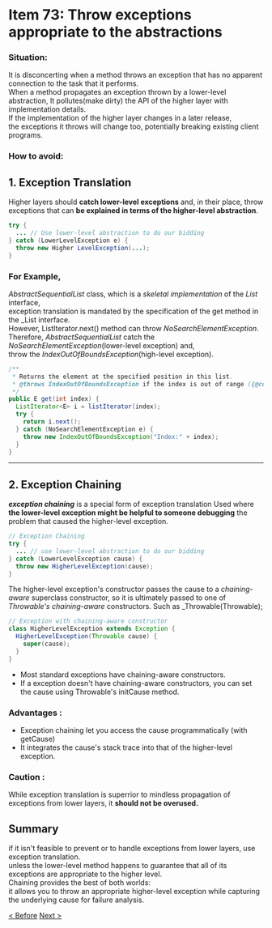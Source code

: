 # Item 73: Throw exceptions appropriate to the abstractions

### Situation:
It is disconcerting when a method throws an exception that has no apparent connection to the task that it performs.  
When a method propagates an exception thrown by a lower-level abstraction, It pollutes(make dirty) the API of the higher layer with implementation details.  
If the implementation of the higher layer changes in a later release,  
the exceptions it throws will change too, potentially breaking existing client programs.  

### How to avoid:

## 1. Exception Translation
Higher layers should **catch lower-level exceptions** and,
in their place,
throw exceptions that can **be explained in terms of the higher-level abstraction**.
``` java
try {
  ... // Use lower-level abstraction to do our bidding
} catch (LowerLevelException e) {
  throw new Higher LevelException(...);
}
```

### For Example,
_AbstractSequentialList_ class, which is a _skeletal implementation_ of the _List_ interface,  
exception translation is mandated by the specification of the get method in the _List<E> interface.  
However, ListIterator.next() method can throw _NoSearchElementException_.  
Therefore, _AbstractSequentialList_ catch the _NoSearchElementException_(lower-level exception) and,  
throw the _IndexOutOfBoundsException_(high-level exception).

``` java
/**
 * Returns the element at the specified position in this list.
 * @throws IndexOutOfBoundsException if the index is out of range ({@code index < 0 || index >= size()})
 */
public E get(int index) {
  ListIterator<E> i = listIterator(index);
  try {
    return i.next();
  } catch (NoSearchElementException e) {
    throw new IndexOutOfBoundsException("Index:" + index);
  }
}
```


*****

## 2. Exception Chaining
_**exception chaining**_ is a special form of exception translation
Used where **the lower-level exception might be helpful to someone debugging** the problem that caused the higher-level exception.

``` java
// Exception Chaining
try {
  ... // use lower-level abstraction to do our bidding
} catch (LowerLevelException cause) {
  throw new HigherLevelException(cause);
}
```
The higher-level exception's constructor passes the cause to a _chaining-aware_ superclass constructor,
so it is ultimately passed to one of _Throwable's chaining-aware_ constructors. Such as _Throwable(Throwable);

``` java
// Exception with chaining-aware constructor
class HigherLevelException extends Exception {
  HigherLevelException(Throwable cause) {
    super(cause);
  }
}
```
- Most standard exceptions have chaining-aware constructors.
- If a exception doesn't have chaining-aware constructors, you can set the cause using Throwable's initCause method.

### Advantages :
- Exception chaining let you access the cause programmatically (with getCause)
- It integrates the cause's stack trace into that of the higher-level exception.

### Caution :
While exception translation is superrior to mindless propagation of exceptions from lower layers,
it **should not be overused.**

## Summary
if it isn't feasible to prevent or to handle exceptions from lower layers, use exception translation.  
unless the lower-level method happens to guarantee that all of its exceptions are appropriate to the higher level.  
Chaining provides the best of both worlds:  
it allows you to throw an appropriate higher-level exception while capturing the underlying cause for failure analysis.  

[< Before](http://gitlab.coupang.net/allie/effective-java/blob/master/10_exceptions/item_72_favor_the_use_of_standard_exceptions.md)
[Next >](http://gitlab.coupang.net/allie/effective-java/blob/master/10_exceptions/item_74_document_all_exceptins_thrown_by_each_method.md)